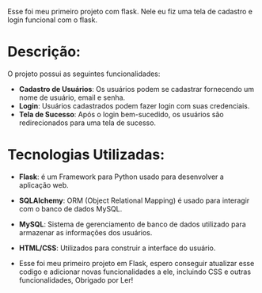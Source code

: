 Esse foi meu primeiro projeto com flask. Nele eu fiz uma tela de cadastro e login funcional com o flask.

# Descrição:
O projeto possui as seguintes funcionalidades:

- **Cadastro de Usuários**: Os usuários podem se cadastrar fornecendo um nome de usuário, email e senha.
- **Login**: Usuários cadastrados podem fazer login com suas credenciais.
- **Tela de Sucesso**: Após o login bem-sucedido, os usuários são redirecionados para uma tela de sucesso.

# Tecnologias Utilizadas:

- **Flask**: é um Framework para Python usado para desenvolver a aplicação web.
- **SQLAlchemy**: ORM (Object Relational Mapping) é usado para interagir com o banco de dados MySQL.
- **MySQL**: Sistema de gerenciamento de banco de dados utilizado para armazenar as informações dos usuários.
- **HTML/CSS**: Utilizados para construir a interface do usuário.

- Esse foi meu primeiro projeto em Flask, espero conseguir atualizar esse codigo e adicionar novas funcionalidades a ele, incluindo CSS e outras funcionalidades, Obrigado por Ler!
